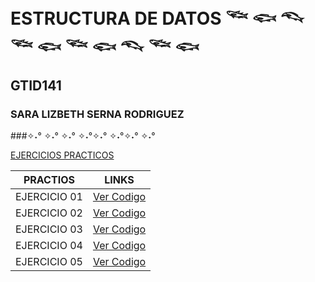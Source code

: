# ESTRUCTURA DE DATOS 𓆝 𓆟 𓆞 𓆝 𓆟 𓆝 𓆟 𓆞 𓆝 𓆟
## GTID141
### SARA LIZBETH SERNA RODRIGUEZ
###✧˖° ✧˖° ✧˖° ✧˖°✧˖° ✧˖°✧˖° ✧˖°

[EJERCICIOS PRACTICOS](https://github.com/slserna/U2GB-Ejercicios-Pr-cticos/tree/main/EjerciciosPracticos_Act5)

 | PRACTIOS | LINKS |
| ------------- | ------------- |
| EJERCICIO 01  | [Ver Codigo](https://github.com/slserna/U2GB-Ejercicios-Pr-cticos/tree/main/EjerciciosPracticos_Act5)|
| EJERCICIO 02  | [Ver Codigo](https://github.com/slserna/U2GB-Ejercicios-Pr-cticos/tree/main/EjerciciosPracticos_Act5)|
| EJERCICIO 03  | [Ver Codigo](https://github.com/slserna/U2GB-Ejercicios-Pr-cticos/tree/main/EjerciciosPracticos_Act5)|
| EJERCICIO 04  | [Ver Codigo](https://github.com/slserna/U2GB-Ejercicios-Pr-cticos/tree/main/EjerciciosPracticos_Act5)|
| EJERCICIO 05  | [Ver Codigo](https://github.com/slserna/U2GB-Ejercicios-Pr-cticos/tree/main/EjerciciosPracticos_Act5)|
